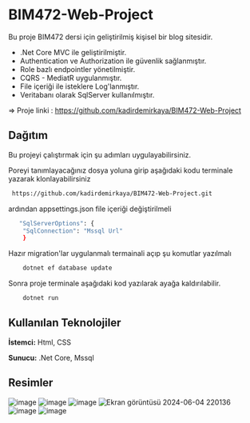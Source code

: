 
# BIM472-Web-Project

Bu proje BIM472 dersi için geliştirilmiş kişisel bir blog sitesidir.

- .Net Core MVC ile geliştirilmiştir.
- Authentication ve Authorization ile güvenlik sağlanmıştır.
- Role bazlı endpointler yönetilmiştir.
- CQRS - MediatR uygulanmıştır.
- File içeriği ile isteklere Log'lanmıştır.
- Veritabanı olarak SqlServer kullanılmıştır.


=> Proje linki : https://github.com/kadirdemirkaya/BIM472-Web-Project

## Dağıtım

Bu projeyi çalıştırmak için şu adımları uygulayabilirsiniz.

Poreyi tanımlayacağınız dosya yoluna girip aşağıdaki kodu terminale yazarak klonlayabilirsiniz
```bash
 https://github.com/kadirdemirkaya/BIM472-Web-Project.git
```

ardından appsettings.json file içeriği değiştirilmeli
```bash
   "SqlServerOptions": {
    "SqlConnection": "Mssql Url"
    }
```
Hazır migration'lar uygulanmalı termainali açıp şu komutlar yazılmalı
```bash
    dotnet ef database update
```
Sonra proje terminale aşağıdaki kod yazılarak ayağa kaldırılabilir.
```bash
    dotnet run
```

  
## Kullanılan Teknolojiler

**İstemci:** Html, CSS 

**Sunucu:** .Net Core, Mssql

  
## Resimler
![image](https://github.com/kadirdemirkaya/BIM472-Web-Project/assets/126807887/fc9f8f77-212a-46e6-9376-e017aec04d6c)
![image](https://github.com/kadirdemirkaya/BIM472-Web-Project/assets/126807887/1b8a3f86-3d47-4a64-9596-f85e68bc17d9)
![image](https://github.com/kadirdemirkaya/BIM472-Web-Project/assets/126807887/482172d2-6e04-48be-8e4a-f2f58bd941a6)
![Ekran görüntüsü 2024-06-04 220136](https://github.com/kadirdemirkaya/BIM472-Web-Project/assets/126807887/14b64ef0-675f-4efd-8938-8343996fc4a8)
![image](https://github.com/kadirdemirkaya/BIM472-Web-Project/assets/126807887/936f6d5c-3d25-4002-899f-56d6337d8cd9)
![image](https://github.com/kadirdemirkaya/BIM472-Web-Project/assets/126807887/0abcba57-1eee-494a-8260-7c9d5b7b7332)

